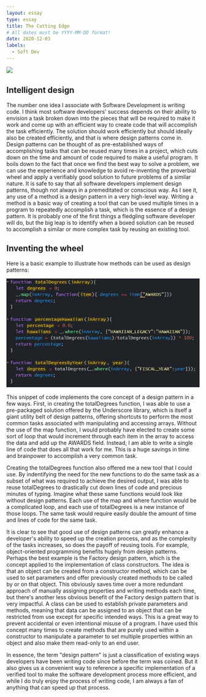 ```yaml
---
layout: essay
type: essay
title: The Cutting Edge
# All dates must be YYYY-MM-DD format!
date: 2020-12-03
labels:
  - Soft Dev
---
```


<img class="ui medium center floating image" src="https://upload.wikimedia.org/wikipedia/commons/thumb/5/5b/Michelangelo_-_Creation_of_Adam_%28cropped%29.jpg/1920px-Michelangelo_-_Creation_of_Adam_%28cropped%29.jpg">

## Intelligent design

The number one idea I associate with Software Development is writing code. I think most software developers' success depends on their ability to envision a task broken down into the pieces that will be required to make it work and come up with an efficient way to create code that will accomplish the task efficiently. The solution should work efficiently but should ideally also be created efficiently, and that is where design patterns come in. Design patterns can be thought of as pre-established ways of accomplishing tasks that can be reused many times in a project, which cuts down on the time and amount of code required to make a useful program. It boils down to the fact that once we find the best way to solve a problem, we can use the experience and knowledge to avoid re-inventing the proverbial wheel and apply a verifiably good solution to future problems of a similar nature. It is safe to say that all software developers implement design patterns, though not always in a premeditated or conscious way. As I see it, any use of a method is a design pattern in a very high-level way. Writing a method is a basic way of creating a tool that can be used multiple times in a program to repeatedly accomplish a task, which is the essence of a design pattern. It is probably one of the first things a fledgling software developer will do, but the big leap is to identify when a boxed solution can be reused to accomplish a similar or more complex task by reusing  an existing tool. 

## Inventing the wheel

Here is a basic example to illustrate how methods can be used as design patterns:

<img class="ui medium left floated image" src="../images/dpexample.JPG">

This snippet of code implements the core concept of a design pattern in a few ways. First, in creating the totalDegrees function, I was able to use a pre-packaged solution offered by the Underscore library, which is itself a giant utility belt of design patterns, offering shortcuts to perform the most common tasks associated with manipulating and accessing arrays. Without the use of the map function, I would probably have elected to create some sort of loop that would increment through each item in the array to access the data and add up the AWARDS field. Instead, I am able to write a single line of code that does all that work for me. This is a huge savings in time and brainpower to accomplish a very common task. 

Creating the totalDegrees function also offered me a new tool that I could use. By indentifying the need for the new functions to do the same task as a subset of what was required to achieve the desired output, I was able to reuse totalDegrees to drastically cut down lines of code and precious minutes of typing. Imagine what these same functions would look like without design patterns. Each use of the map and where function would be a complicated loop, and each use of totalDegrees is a new instance of those loops. The same task would require easily double the amount of time and lines of code for the same task.

It is clear to see that good use of design patterns can greatly enhance a developer's ability to speed up the creation process, and as the complexity of the tasks increases, so does the payoff of reusing tools. For example, object-oriented programming benefits hugely from design patterns. Perhaps the best example is the Factory design pattern, which is the concept applied to the implementation of class constructors. The idea is that an object can be created from a constructor method, which can be used to set parameters and offer previously created methods to be called by or on that object. This obviously saves time over a more redundant approach of manually assigning properties and writing methods each time, but there's another less obvious benefit of the Factory design pattern that is very impactful. A class can be used to establish private parameters and methods, meaning that data can be assigned to an object that can be restricted from use except for specific intended ways. This is a great way to prevent accidental or even intentional misuse of a program. I have used this concept many times to create methods that are purely used within a constructor to manipulate a parameter to set multiple properties within an object and also make them read-only to an end user. 

In essence, the term "design pattern" is just a classification of existing ways developers have been writing code since before the term was coined. But it also gives us a convenient way to reference a specific implementation of a verified tool to make the software development process more efficient, and while I do truly enjoy the process of writing code, I am always a fan of anything that can speed up that process.
